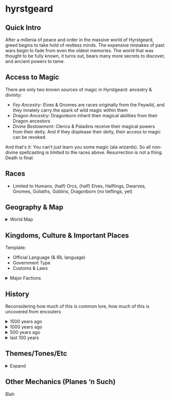 # hyrstgeard

## Quick Intro
After a millenia of peace and order in the massive world of Hyrstgeard, greed begins to take hold of restless minds. The expensive mistakes of past wars begin to fade from even the oldest memories. The world that was thought to be fully known, it turns out, bears many more secrets to discover, and ancient powers to tame.

## Access to Magic
There are only two known sources of magic in Hyrstgeard: ancestry & divinity:
* *Fey Ancestry*: Elves & Gnomes are races originally from the Feywild, and they innately carry the spark of wild magic within them
* *Dragon Ancestry*: Dragonborn inherit their magical abilities from their Dragon ancestors
* *Divine Bestowment*: Clerics & Paladins receive their magical powers from their deity. And if they displease their deity, their access to magic can be revoked.

And that's it: You can’t just learn you some magic (ala wizards). So all non-divine spellcasting is limited to the races above. 
Resurrection is not a thing. Death is final.

## Races
* Limited to Humans, (half) Orcs, (half) Elves, Halflings, Dwarves, Gnomes, Goliaths, Goblins, Dragonborn (no tieflings, yet)

## Geography & Map
<details>
  <summary>World Map</summary>

![world map](maps/worldmap-draft1.jpg)

</details>


## Kingdoms, Culture & Important Places
Template:
* Official Language (& IRL language)
* Government Type
* Customs & Laws

<details>
  <summary>Major Factions</summary>

#### Dragonborn Empire _
* Draconic (German)
#### Federation of Orcen Tribes
* Orc (_?)
#### Republic of Tripoli
* Elvish (Russian)
* Ultimately a theocracy: elected officials work alongside clergy of the Elhonna, the goddess of life
#### Hooman Kingdom (Name TBD)
* Common (English)
* Monarchy
#### Dwarven Kingdom Range
* Dwarven (Celtic?)
#### Dwarven Mining Stronghold
* The mines circle a large inland sea
* In the center is the world's most impregnable prison
#### Goblin Kingdom
* Goblin (gibberish)
#### The Goliath Nation 
* Goliath (Mongolian)
* villages recently united under 1 khan

</details>


## History
Reconsidering how much of this is common lore, how much of this is uncovered from encouters

<details>
  <summary>1500 years ago</summary>

- shit went down

</details>
<details>
  <summary>1000 years ago</summary>

- shit calmed down

</details>
<details>
  <summary>500 years ago</summary>

- shit got boring

</details>
<details>
  <summary>last 100 years</summary>

- shit's getting real

</details>

## Themes/Tones/Etc
<details>
  <summary>Expand</summary>

* Settings Available: Rural, small town, big cities, mines, hideouts, mountains
* Encounter Types: Standard Hero Stuff; Spy/Espionage/Assassinations; Character Arcs; Epic Battles; Unique Environments; Role Playing; Hunts; Heists; Rescue Missions; Gladiator Arenas; Sporting Events; 
* No plans for large scale warfare (but then, whatever happens happens). Expect mostly tactical combat. 

</details>

## Other Mechanics (Planes ‘n Such)
Blah
